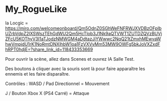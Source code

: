 # My_RogueLike
Ia Locgic = https://miro.com/welcomeonboard/Qm5OdnZ0SGhWeFNFRWJXVDBzOFpIbUZrbVdpZ2lXSWszTEhGdWU2Qm5HcTlob3J1Nk9aQTVWT1ZUTDZQVzBUVjZFcU5KOThyV3I1aTJodzNMWGM4aDdtazJiYWwwc2NqQ21tZmxhMEwvaWhwVmpjdU1rK1NoRmtDNXlhbW1oa1FzVXVvMm53MW9OWFg5bkJoVXZxdFhRPT0hdjE=?share_link_id=118433353669

Pour ouvrir la scène, allez dans Scenes et ouvrez IA Salle Test.

Des boutons à cliquer avec la souris sont là pour faire apparaître les ennemis et les faire disparaître.

Contrôles :
WASD / Pad Directionnel = Mouvement

J / Bouton Xbox X (PS4 Carré) = Attaque
